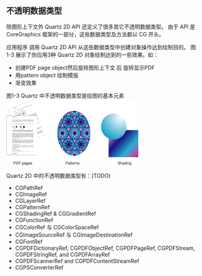 ## 不透明数据类型

除图形上下文外 Quartz 2D API 还定义了很多其它不透明数据类型。
由于 API 是 CoreGraphics 框架的一部分，这些数据类型及方法都以 CG 开头。

应用程序 调用 Quartz 2D API 从这些数据类型中创建对象操作达到绘制目的。
图1-3 展示了你应用3种 Quartz 2D 对象绘制达到的一些效果。如：
* 创建PDF page object然后旋转图形上下文 后 旋转显示PDF
* 用pattern object 绘制模版
* 渐变效果

图1-3 Quartz 中不透明数据类型是绘图的基本元素
![图1-3](../Art/drawing_primitives.gif)


Quartz 2D 中的不透明数据类型有：(TODO)
* CGPathRef
* CGImageRef
* CGLayerRef
* CGPatternRef
* CGShadingRef & CGGradientRef
* CGFunctionRef
* CGColorRef 与 CGColorSpaceRef
* CGImageSourceRef 与 CGImageDestinationRef
* CGFontRef
* CGPDFDictionaryRef, CGPDFObjectRef, CGPDFPageRef, CGPDFStream, CGPDFStringRef, and CGPDFArrayRef
* CGPDFScannerRef and CGPDFContentStreamRef
* CGPSConverterRef
